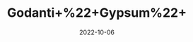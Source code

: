 ---
title: 'Godanti+%22+Gypsum%22+'
date: '2022-10-06' 
metatag: '' 
inventory: '0' 
draft: false 
# meta description 
shortDescripton: 'Godanti+is+a+potent+combination+of+natural+and+plant+extracts+that+are+rich+in+calcium+and+other+minerals.+'
description: 'stone'
longdescription: ''
featured: True
# product Price
price: '50.0'
# Product Short Description
shortDescription: 'Godanti+is+a+potent+combination+of+natural+and+plant+extracts+that+are+rich+in+calcium+and+other+minerals.+'
productID: 'D2425ADA-5224-ED11-9968-005056B3A416'
type: 'products'
category: 'stone' 
thumnailproduct: 'https://eraconnect.blob.core.windows.net/product-images/aminsaddiquidawakhana/D2425ADA-5224-ED11-9968-005056B3A416.webp' 
images:
  - image: 'https://eraconnect.blob.core.windows.net/product-images/aminsaddiquidawakhana/D2425ADA-5224-ED11-9968-005056B3A416.webp'  
Variants:
---